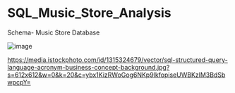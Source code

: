 # SQL_Music_Store_Analysis
Schema- Music Store Database


![image](https://github.com/user-attachments/assets/bfa784ea-0fd9-42c2-aad7-03bb7ebaf1de)

https://media.istockphoto.com/id/1315324679/vector/sql-structured-query-language-acronym-business-concept-background.jpg?s=612x612&w=0&k=20&c=ybx1KizRWoGog6NKp9IkfopiseUWBKzlM3BdSbwpcpY=
